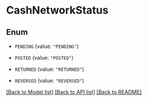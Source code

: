 # CashNetworkStatus

## Enum


* `PENDING` (value: `"PENDING"`)

* `POSTED` (value: `"POSTED"`)

* `RETURNED` (value: `"RETURNED"`)

* `REVERSED` (value: `"REVERSED"`)


[[Back to Model list]](../README.md#documentation-for-models) [[Back to API list]](../README.md#documentation-for-api-endpoints) [[Back to README]](../README.md)


